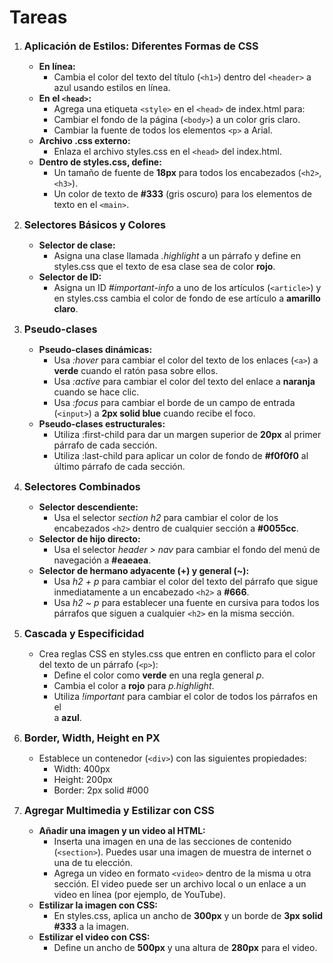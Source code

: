 # Tareas
1. <strong style="font-size:16px;">Aplicación de Estilos: Diferentes Formas de CSS</strong>
    - **En línea:**
        - Cambia el color del texto del título (`<h1>`) dentro del `<header>` a azul usando estilos en línea.
    - **En el `<head>`:**
        - Agrega una etiqueta `<style>` en el `<head>` de index.html para:
        - Cambiar el fondo de la página (`<body>`) a un color gris claro.
        - Cambiar la fuente de todos los elementos `<p>` a Arial.
    - **Archivo .css externo:**
        - Enlaza el archivo styles.css en el `<head>` del index.html.
    - **Dentro de styles.css, define:**
        - Un tamaño de fuente de **18px** para todos los encabezados (`<h2>`, `<h3>`).
        - Un color de texto de **#333** (gris oscuro) para los elementos de texto en el `<main>`.

2. <strong style="font-size:16px;">Selectores Básicos y Colores</strong>
    - **Selector de clase:**
        - Asigna una clase llamada *.highlight* a un párrafo y define en styles.css que el texto de esa clase sea de color **rojo**.
    - **Selector de ID:**
        - Asigna un ID *#important-info* a uno de los artículos (`<article>`) y en styles.css cambia el color de fondo de ese artículo a **amarillo claro**.

3. <strong style="font-size:16px;">Pseudo-clases</strong>
    - **Pseudo-clases dinámicas:**
        - Usa *:hover* para cambiar el color del texto de los enlaces (`<a>`) a **verde** cuando el ratón pasa sobre ellos.
        - Usa *:active* para cambiar el color del texto del enlace a **naranja** cuando se hace clic.
        - Usa *:focus* para cambiar el borde de un campo de entrada (`<input>`) a **2px solid blue** cuando recibe el foco.
    - **Pseudo-clases estructurales:**
        - Utiliza :first-child para dar un margen superior de **20px** al primer párrafo de cada sección.
        - Utiliza :last-child para aplicar un color de fondo de **#f0f0f0** al último párrafo de cada sección.

4. <strong style="font-size:16px;">Selectores Combinados</strong>
    - **Selector descendiente:**
        - Usa el selector *section h2* para cambiar el color de los encabezados `<h2>` dentro de cualquier sección a **#0055cc**.
    - **Selector de hijo directo:**
        - Usa el selector *header > nav* para cambiar el fondo del menú de navegación a **#eaeaea**.
    - **Selector de hermano adyacente (+) y general (~):**
        - Usa *h2 + p* para cambiar el color del texto del párrafo que sigue inmediatamente a un encabezado `<h2>` a **#666**.
        - Usa *h2 ~ p* para establecer una fuente en cursiva para todos los párrafos que siguen a cualquier `<h2>` en la misma sección.

5. <strong style="font-size:16px;"> Cascada y Especificidad </strong>
    - Crea reglas CSS en styles.css que entren en conflicto para el color del texto de un párrafo (`<p>`):
        - Define el color como **verde** en una regla general *p*.
        - Cambia el color a **rojo** para *p.highlight*.
        - Utiliza *!important* para cambiar el color de todos los párrafos en el <aside> a **azul**.

6. <strong style="font-size:16px;"> Border, Width, Height en PX </strong> 
    - Establece un contenedor (`<div>`) con las siguientes propiedades:
        - Width: 400px
        - Height: 200px
        - Border: 2px solid #000

7. <strong style="font-size:16px;"> Agregar Multimedia y Estilizar con CSS </strong>
    - **Añadir una imagen y un video al HTML:**
        - Inserta una imagen en una de las secciones de contenido (`<section>`). Puedes usar una imagen de muestra de internet o una de tu elección.
        - Agrega un video en formato `<video>` dentro de la misma u otra sección. El video puede ser un archivo local o un enlace a un video en línea (por ejemplo, de YouTube).
    - **Estilizar la imagen con CSS:**
        - En styles.css, aplica un ancho de **300px** y un borde de **3px solid #333** a la imagen.
    - **Estilizar el video con CSS:**
        - Define un ancho de **500px** y una altura de **280px** para el video.